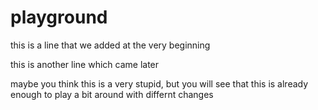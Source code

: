 # playground

this is a line that we added at the very beginning

this is another line which came later

maybe you think this is a very stupid, but you will see that this is already enough to
play a bit around with differnt changes
